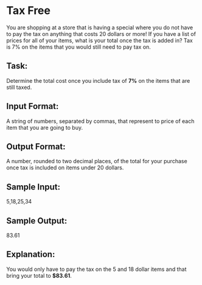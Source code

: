 # Tax Free  

You are shopping at a store that is having a special where you do not have to pay the tax on anything that costs 20 dollars or more! 
If you have a list of prices for all of your items, what is your total once the tax is added in? Tax is 7% on the items that you would still need to pay tax on.

## Task: 
Determine the total cost once you include tax of **7%** on the items that are still taxed.

## Input Format: 
A string of numbers, separated by commas, that represent to price of each item that you are going to buy.

## Output Format: 
A number, rounded to two decimal places, of the total for your purchase once tax is included on items under 20 dollars.

## Sample Input: 
5,18,25,34

## Sample Output: 
83.61

## Explanation: 
You would only have to pay the tax on the 5 and 18 dollar items and that bring your total to **$83.61**.
